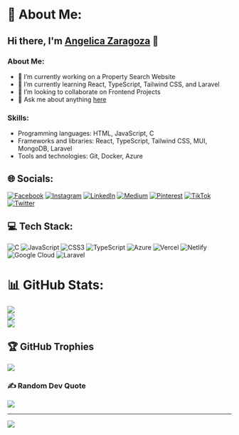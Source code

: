 # 💫 About Me:
## Hi there, I'm [Angelica Zaragoza](https://gelzaragoza.netlify.app) 👋

### About Me:
- 🔭 I’m currently working on a Property Search Website
- 🌱 I’m currently learning React, TypeScript, Tailwind CSS, and Laravel
- 👯 I’m looking to collaborate on Frontend Projects
- 💬 Ask me about anything [here](https://ngl.link/gelzaragoza)

### Skills:
- Programming languages: HTML, JavaScript, C
- Frameworks and libraries: React, TypeScript, Tailwind CSS, MUI, MongoDB, Laravel
- Tools and technologies: Git, Docker, Azure

## 🌐 Socials:
[![Facebook](https://img.shields.io/badge/Facebook-%231877F2.svg?logo=Facebook&logoColor=white)](https://facebook.com/zaragozagel) [![Instagram](https://img.shields.io/badge/Instagram-%23E4405F.svg?logo=Instagram&logoColor=white)](https://instagram.com/gelzaragoza) [![LinkedIn](https://img.shields.io/badge/LinkedIn-%230077B5.svg?logo=linkedin&logoColor=white)](https://linkedin.com/in/angelica-zaragoza) [![Medium](https://img.shields.io/badge/Medium-12100E?logo=medium&logoColor=white)](https://medium.com/@gelzaragoza) [![Pinterest](https://img.shields.io/badge/Pinterest-%23E60023.svg?logo=Pinterest&logoColor=white)](https://pinterest.com/Gelyace) [![TikTok](https://img.shields.io/badge/TikTok-%23000000.svg?logo=TikTok&logoColor=white)](https://tiktok.com/@xgelyace) [![Twitter](https://img.shields.io/badge/Twitter-%231DA1F2.svg?logo=Twitter&logoColor=white)](https://twitter.com/gelzaragoza) 

## 💻 Tech Stack:
![C](https://img.shields.io/badge/c-%2300599C.svg?style=plastic&logo=c&logoColor=white) ![JavaScript](https://img.shields.io/badge/javascript-%23323330.svg?style=plastic&logo=javascript&logoColor=%23F7DF1E) ![CSS3](https://img.shields.io/badge/css3-%231572B6.svg?style=plastic&logo=css3&logoColor=white) ![TypeScript](https://img.shields.io/badge/typescript-%23007ACC.svg?style=plastic&logo=typescript&logoColor=white) ![Azure](https://img.shields.io/badge/azure-%230072C6.svg?style=plastic&logo=azure-devops&logoColor=white) ![Vercel](https://img.shields.io/badge/vercel-%23000000.svg?style=plastic&logo=vercel&logoColor=white) ![Netlify](https://img.shields.io/badge/netlify-%23000000.svg?style=plastic&logo=netlify&logoColor=#00C7B7) ![Google Cloud](https://img.shields.io/badge/Google%20Cloud-%234285F4.svg?style=plastic&logo=google-cloud&logoColor=white) ![Laravel](https://img.shields.io/badge/laravel-%23FF2D20.svg?style=plastic&logo=laravel&logoColor=white)

# 📊 GitHub Stats:
![](https://github-readme-stats.vercel.app/api?username=gelzaragoza&theme=nightowl&hide_border=false&include_all_commits=true&count_private=true)<br/>
![](https://github-readme-streak-stats.herokuapp.com/?user=gelzaragoza&theme=nightowl&hide_border=false)<br/>
![](https://github-readme-stats.vercel.app/api/top-langs/?username=gelzaragoza&theme=nightowl&hide_border=false&include_all_commits=true&count_private=true&layout=compact)

## 🏆 GitHub Trophies
![](https://github-profile-trophy.vercel.app/?username=gelzaragoza&theme=gitdimmed&no-frame=false&no-bg=false&margin-w=4)

### ✍️ Random Dev Quote
![](https://quotes-github-readme.vercel.app/api?type=vetical&theme=tokyonight)

---
[![](https://visitcount.itsvg.in/api?id=gelzaragoza&icon=6&color=11)](https://visitcount.itsvg.in)

<!-- Proudly created with GPRM ( https://gprm.itsvg.in ) -->
